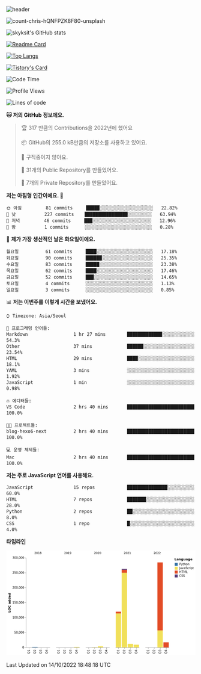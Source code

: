 <!-- Header -->
![header](https://capsule-render.vercel.app/api?type=waving&color=auto&text=Hi%20there👋&textBg=true&animation=twinkling&fontSize=40)

<!-- title image -->
![count-chris-hQNFPZK8F80-unsplash](https://user-images.githubusercontent.com/20593462/186829883-69329c21-f07c-49b2-a545-bfd851b7c943.jpg)

<!-- github stats -->
![skyksit's GitHub stats](https://github-readme-stats.vercel.app/api?username=skyksit&show_icons=true&theme=radical)

[![Readme Card](https://github-readme-stats.vercel.app/api/pin/?username=skyksit&repo=react-native-todo-app-tdd&theme=radical)](https://github.com/skyksit/react-native-todo-app-tdd)

[![Top Langs](https://github-readme-stats.vercel.app/api/top-langs/?username=skyksit&layout=compact&theme=radical)](https://github.com/skyksit/)

[![Tistory's Card](https://github-readme-tistory-card.vercel.app/api/badge?name=skyksit&theme=kakao)](https://github.com/skyksit/)

<!--START_SECTION:waka-->
![Code Time](http://img.shields.io/badge/Code%20Time-56%20hrs%2016%20mins-blue)

![Profile Views](http://img.shields.io/badge/Profile%20Views-1-blue)

![Lines of code](https://img.shields.io/badge/%EC%A0%80%EB%8A%94%20%EC%97%AC%ED%83%9C%EA%B9%8C%EC%A7%80%20-713%20Thousand%20%EC%A4%84%EC%9D%98%20%EC%BD%94%EB%93%9C%EB%A5%BC%20%EC%9E%91%EC%84%B1%ED%96%88%EC%96%B4%EC%9A%94.-blue)

**🐱 저의 GitHub 정보에요.** 

> 🏆 317 만큼의 Contributions을 2022년에 했어요
 > 
> 📦 GitHub의 255.0 kB만큼의 저장소를 사용하고 있어요. 
 > 
> 🚫 구직중이지 않아요.
 > 
> 📜 31개의 Public Repository를 만들었어요. 
 > 
> 🔑 7개의 Private Repository를 만들었어요.  
 > 
**저는 아침형 인간이에요. 🐤** 

```text
🌞 아침         81 commits     █████░░░░░░░░░░░░░░░░░░░░   22.82% 
🌆 낮　         227 commits    ████████████████░░░░░░░░░   63.94% 
🌃 저녁         46 commits     ███░░░░░░░░░░░░░░░░░░░░░░   12.96% 
🌙 밤　         1 commits      ░░░░░░░░░░░░░░░░░░░░░░░░░   0.28%

```
📅 **제가 가장 생산적인 날은 화요일이에요.** 

```text
월요일          61 commits     ████░░░░░░░░░░░░░░░░░░░░░   17.18% 
화요일          90 commits     ██████░░░░░░░░░░░░░░░░░░░   25.35% 
수요일          83 commits     █████░░░░░░░░░░░░░░░░░░░░   23.38% 
목요일          62 commits     ████░░░░░░░░░░░░░░░░░░░░░   17.46% 
금요일          52 commits     ███░░░░░░░░░░░░░░░░░░░░░░   14.65% 
토요일          4 commits      ░░░░░░░░░░░░░░░░░░░░░░░░░   1.13% 
일요일          3 commits      ░░░░░░░░░░░░░░░░░░░░░░░░░   0.85%

```


📊 **저는 이번주를 이렇게 시간을 보냈어요.** 

```text
⌚︎ Timezone: Asia/Seoul

💬 프로그래밍 언어들: 
Markdown                 1 hr 27 mins        █████████████░░░░░░░░░░░░   54.3% 
Other                    37 mins             ██████░░░░░░░░░░░░░░░░░░░   23.54% 
HTML                     29 mins             ████░░░░░░░░░░░░░░░░░░░░░   18.1% 
YAML                     3 mins              ░░░░░░░░░░░░░░░░░░░░░░░░░   1.92% 
JavaScript               1 min               ░░░░░░░░░░░░░░░░░░░░░░░░░   0.98%

🔥 에디터들: 
VS Code                  2 hrs 40 mins       █████████████████████████   100.0%

🐱‍💻 프로젝트들: 
blog-hexo6-next          2 hrs 40 mins       █████████████████████████   100.0%

💻 운영 체제들: 
Mac                      2 hrs 40 mins       █████████████████████████   100.0%

```

**저는 주로 JavaScript 언어를 사용해요.** 

```text
JavaScript               15 repos            ███████████████░░░░░░░░░░   60.0% 
HTML                     7 repos             ███████░░░░░░░░░░░░░░░░░░   28.0% 
Python                   2 repos             ██░░░░░░░░░░░░░░░░░░░░░░░   8.0% 
CSS                      1 repo              █░░░░░░░░░░░░░░░░░░░░░░░░   4.0%

```


**타임라인**

![Chart not found](https://raw.githubusercontent.com/skyksit/skyksit/main/charts/bar_graph.png) 


 Last Updated on 14/10/2022 18:48:18 UTC
<!--END_SECTION:waka-->

<!--
**skyksit/skyksit** is a ✨ _special_ ✨ repository because its `README.md` (this file) appears on your GitHub profile.

Here are some ideas to get you started:

- 🔭 I’m currently working on ...
- 🌱 I’m currently learning ...
- 👯 I’m looking to collaborate on ...
- 🤔 I’m looking for help with ...
- 💬 Ask me about ...
- 📫 How to reach me: ...
- 😄 Pronouns: ...
- ⚡ Fun fact: ...
-->
